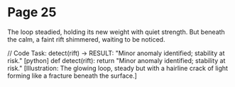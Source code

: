 # Page 25

The loop steadied, holding its new weight with quiet strength.
But beneath the calm, a faint rift shimmered, waiting to be noticed.

// Code Task: detect(rift) → RESULT: "Minor anomaly identified; stability at risk."
[python]
def detect(rift):
    return "Minor anomaly identified; stability at risk."
[Illustration: The glowing loop, steady but with a hairline crack of light forming like a fracture beneath the surface.]

